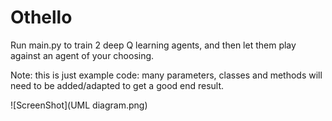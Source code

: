 # Othello

Run main.py to train 2 deep Q learning agents, and then let them play against an agent of your choosing.

Note: this is just example code: many parameters, classes and methods will need to be added/adapted to get a good end result.


![ScreenShot](UML diagram.png)
